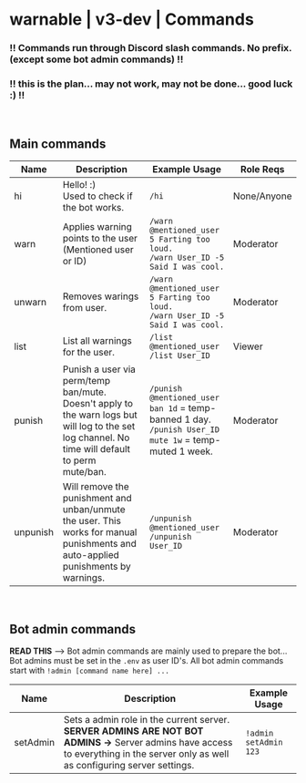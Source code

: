 # warnable | v3-dev | Commands

### !! Commands run through Discord slash commands. No prefix. (except some bot admin commands) !!
### !! this is the plan... may not work, may not be done... good luck :) !!
<br/>

## Main commands
Name | Description | Example Usage | Role Reqs
--- |--- |--- |---
hi | Hello! :)<br /> Used to check if the bot works. | `/hi` | None/Anyone
warn | Applies warning points to the user (Mentioned user or ID) | `/warn @mentioned_user 5 Farting too loud.`<br />`/warn User_ID -5 Said I was cool.` | Moderator
unwarn | Removes warings from user. | `/warn @mentioned_user 5 Farting too loud.`<br />`/warn User_ID -5 Said I was cool.` | Moderator
list | List all warnings for the user. | `/list @mentioned_user`<br />`/list User_ID` | Viewer
punish | Punish a user via perm/temp ban/mute. Doesn't apply to the warn logs but will log to the set log channel. No time will default to perm mute/ban. | `/punish @mentioned_user ban 1d` = temp-banned 1 day.<br />`/punish User_ID mute 1w` = temp-muted 1 week. | Moderator
unpunish | Will remove the punishment and unban/unmute the user. This works for manual punishments and auto-applied punishments by warnings. | `/unpunish @mentioned_user`<br />`/unpunish User_ID` | Moderator

<br />

## Bot admin commands
**READ THIS** --> Bot admin commands are mainly used to prepare the bot... Bot admins must be set in the `.env` as user ID's. All bot admin commands start with `!admin [command name here] ...` 
<br/>

Name | Description | Example Usage
--- |--- |---
setAdmin | Sets a admin role in the current server. **SERVER ADMINS ARE NOT BOT ADMINS ->** Server admins have access to everything in the server only as well as configuring server settings.  | `!admin setAdmin 123`